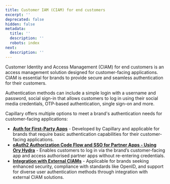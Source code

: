 ```yaml
---
title: Customer IAM (CIAM) for end customers
excerpt: ''
deprecated: false
hidden: false
metadata:
  title: ''
  description: ''
  robots: index
next:
  description: ''
---
```

Customer Identity and Access Management (CIAM) for end customers is an access management solution designed for customer-facing applications. CIAM is essential for brands to provide secure and seamless authentication for their customers. 

Authentication methods can include a simple login with a username and password, social sign-in that allows customers to log in using their social media credentials, OTP-based authentication, single sign-on and more. 

Capillary offers multiple options to meet a brand's authentication needs for customer-facing applications:

* **[Auth for First-Party Apps](https://docs.capillarytech.com/docs/auth-for-first-party-apps)** - Developed by Capillary and applicable for brands that require basic authentication capabilities for their customer-facing applications.
* **[oAuth2 Authorization Code Flow and SSO for Partner Apps - Using Ory Hydra](https://docs.capillarytech.com/docs/oauth2-authorization-code-flow-and-sso-for-partner-apps-using-ory-hydra)** - Enables customers to log in via the brand’s customer-facing app and access authorised partner apps without re-entering credentials.
* **[Integration with External CIAMs](https://docs.capillarytech.com/docs/integration-with-external-ciams)** - Applicable for brands seeking enhanced security, compliance with standards like OpenID, and support for diverse user authentication methods through integration with external CIAM solutions.

